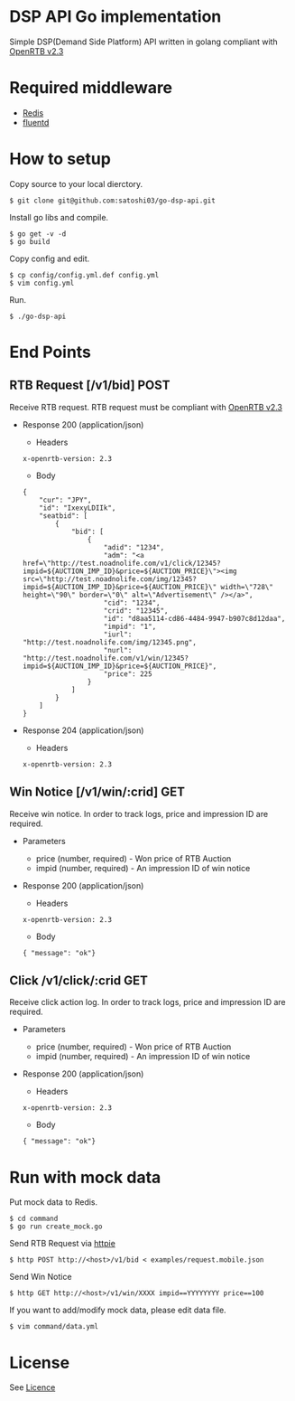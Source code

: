 # DSP API Go implementation

Simple DSP(Demand Side Platform) API written in golang compliant with [OpenRTB v2.3](https://github.com/openrtb/OpenRTB/blob/master/OpenRTB-API-Specification-Version-2-3-FINAL.pdf)

# Required middleware 

- [Redis](http://redis.io/download)
- [fluentd](http://www.fluentd.org/download)

# How to setup

Copy source to your local dierctory.

```
$ git clone git@github.com:satoshi03/go-dsp-api.git
```

Install go libs and compile.

```
$ go get -v -d
$ go build
```

Copy config and edit.

```
$ cp config/config.yml.def config.yml
$ vim config.yml
```

Run.

```
$ ./go-dsp-api
```

# End Points

## RTB Request [/v1/bid] POST

Receive RTB request. RTB request must be compliant with [OpenRTB v2.3](https://github.com/openrtb/OpenRTB/blob/master/OpenRTB-API-Specification-Version-2-3-FINAL.pdf)

+ Response 200 (application/json)
  + Headers

  ```
  x-openrtb-version: 2.3
  ```

  + Body

  ```
  {
      "cur": "JPY", 
      "id": "IxexyLDIIk", 
      "seatbid": [
          {
              "bid": [
                  {
                      "adid": "1234", 
                      "adm": "<a href=\"http://test.noadnolife.com/v1/click/12345?impid=${AUCTION_IMP_ID}&price=${AUCTION_PRICE}\"><img src=\"http://test.noadnolife.com/img/12345?impid=${AUCTION_IMP_ID}&price=${AUCTION_PRICE}\" width=\"728\" height=\"90\" border=\"0\" alt=\"Advertisement\" /></a>", 
                      "cid": "1234", 
                      "crid": "12345", 
                      "id": "d8aa5114-cd86-4484-9947-b907c8d12daa", 
                      "impid": "1", 
                      "iurl": "http://test.noadnolife.com/img/12345.png", 
                      "nurl": "http://test.noadnolife.com/v1/win/12345?impid=${AUCTION_IMP_ID}&price=${AUCTION_PRICE}", 
                      "price": 225
                  }
              ]
          }
      ]
  }
  ```

+ Response 204 (application/json)
  + Headers

  ```
  x-openrtb-version: 2.3
  ```

## Win Notice [/v1/win/:crid] GET

Receive win notice. In order to track logs, price and impression ID are required.

+ Parameters
  + price (number, required) - Won price of RTB Auction
  + impid (number, required) - An impression ID of win notice


+ Response 200 (application/json)
  + Headers

  ```
  x-openrtb-version: 2.3
  ```

  + Body

  ```
  { "message": "ok"}
  ```

## Click /v1/click/:crid GET

 Receive click action log. In order to track logs, price and impression ID are required.

+ Parameters
  + price (number, required) - Won price of RTB Auction
  + impid (number, required) - An impression ID of win notice

+ Response 200 (application/json)
  + Headers

  ```
  x-openrtb-version: 2.3
  ```

  + Body

  ```
  { "message": "ok"}
  ```

# Run with mock data

Put mock data to Redis.

```
$ cd command
$ go run create_mock.go
```

Send RTB Request via [httpie](https://github.com/jkbrzt/httpie)

```
$ http POST http://<host>/v1/bid < examples/request.mobile.json
```

Send Win Notice

```
$ http GET http://<host>/v1/win/XXXX impid==YYYYYYYY price==100
```

If you want to add/modify mock data, please edit data file.

```
$ vim command/data.yml
```

# License

See [Licence](https://github.com/satoshi03/go-dsp-api/blob/master/LICENSE)
